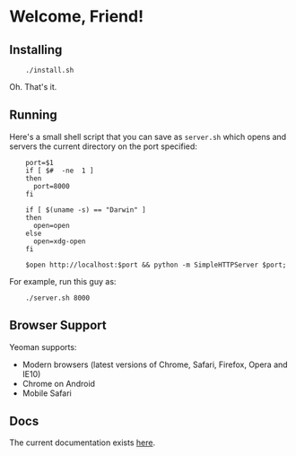 # Welcome, Friend!

## Installing

```shell
    ./install.sh
```

Oh. That's it.


## Running

Here's a small shell script that you can save as `server.sh` which opens and servers the current directory on the port specified:

```shell
    port=$1
    if [ $#  -ne  1 ]
    then
      port=8000
    fi

    if [ $(uname -s) == "Darwin" ]
    then
      open=open
    else
      open=xdg-open
    fi

    $open http://localhost:$port && python -m SimpleHTTPServer $port;
```

For example, run this guy as:

```shell
    ./server.sh 8000
```

## Browser Support

Yeoman supports:

* Modern browsers (latest versions of Chrome, Safari, Firefox, Opera and IE10)
* Chrome on Android
* Mobile Safari

## Docs

The current documentation exists [here](https://github.com/yeoman/yeoman/blob/master/cli/docs/docs.md).